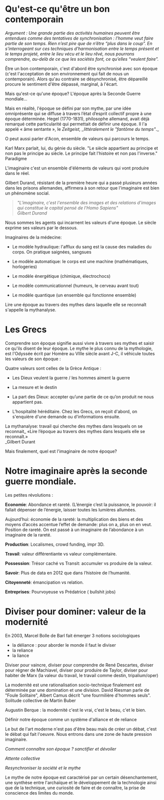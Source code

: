 # Qu'est-ce qu'être un bon contemporain

_Argument : Une grande partie des activités humaines peuvent être entendues comme des tentatives de synchronisation : l’homme veut faire partie de son temps. Rien n’est pire que de n’être “plus dans le coup”. En s’interrogeant sur ces techniques d’harmonisation entre le temps présent et le temps projeté, entre le lieu vécu et le lieu rêvé, nous pourrons comprendre, au-delà de ce que les sociétés font, ce qu’elles “veulent faire”._

Être un bon contemporain, c'est d'abord être synchronisé avec son époque \(c'est l'acceptation de son environnement qui fait de nous un contemporain\). Alors qu'au contraire se désynchronisé, être dépareillé procure le sentiment d'être dépassé, marginal, à l'écart.

Mais qu'est-ce qu'une époque? L'époque après la Seconde Guerre mondiale...

Mais en réalité, l'époque se défini par son mythe, par une idée omniprésente qui se diffuse à travers l’état d’esprit collectif propre à une époque déterminée. Hegel \(1770-1831\), philosophe allemand, avait déjà remarqué cette particularité qui permettait de définir une époque. Il l'a appelé « âme sentante », le _Zeitgeist, \_littéralement le "fantôme du temps"_.\_

O peut aussi parler d'Acon, ensemble de valeurs qui parcours le temps.

Karl Marx parlait, lui, du génie du siècle. "Le siècle appartient au principe et non pas le principe au siècle. Le principe fait l'histoire et non pas l'inverse." Paradigme

L'imaginaire c'est un ensemble d'éléments de valeurs qui vont produire dans le réel.

Gilbert Durand, résistant de la première heure qui a passé plusieurs années dans les prisons allemandes, affirmera à son retour que l'imaginaire est bien un phénomène social.

> _"L'imaginaire, c'est l'ensemble des images et des relations d'images qui constitue le capital pensé de l'Homo Sapiens"  
> Gilbert Durand_

Nous sommes les agents qui incarnent les valeurs d'une époque. Le siècle exprime ses valeurs par le dessous.

Imaginaires de la médecine:

* Le modèle hydraulique: l'afflux du sang est la cause des maladies du corps. On pratique saignées, sangsues

* Le modèle automatique: le corps est une machine \(mathématiques, horlogeries\)

* Le modèle énergétique \(chimique, électrochocs\)

* Le modèle communicationnel \(humeurs, le cerveau avant tout\)

* Le modèle quantique \(un ensemble qui fonctionne ensemble\)

Lire une époque au travers des mythes dans laquelle elle se reconnaît s'appelle la mythanalyse.

# **Les Grecs**

Comprendre son époque signifie aussi vivre à travers ses mythes et saisir ce qu'ils disent de leur époque. Le mythe le plus connu de la mythologie, est l'Odyssée écrit par Homère au VIIIe siècle avant J-C, il véhicule toutes les valeurs de son époque :

Quatre valeurs sont celles de la Grèce Antique :

* Les Dieux veulent la guerre / les hommes aiment la guerre

* La mesure et le destin

* La part des Dieux: accepter qu’une partie de ce qu’on produit ne nous appartient pas.

* L’hospitalité héréditaire. Chez les Grecs, on reçoit d'abord, on s'enquière d'une demande ou d'informations ensuite.

La mythanalyse: travail qui cherche des mythes dans lesquels on se reconnait\_ «Lire l’époque au travers des mythes dans lesquels elle se reconnaît.»  
\_Gilbert Durant

Mais finalement, quel est l'imaginaire de notre époque?

# **Notre imaginaire après la seconde guerre mondiale.**

Les petites révolutions :

**Economie**: Abondance et rareté. \(L’énergie c’est la puissance, le pouvoir: il fallait dépenser de l’énergie, laisser toutes les lumières allumées.

Aujourd’hui: économie de la rareté: la multiplication des biens et des moyens d’accès accentue l’effet de demande: plus on a, plus on en veut. Position de rareté. On est passé à un imaginaire de l’abondance à un imaginaire de la rareté.

**Production**: Localismes, crowd funding, impr 3D.

**Travail**: valeur différentiante vs valeur complémentaire.

**Possession**: Trésor caché vs Transit: accumuler vs produire de la valeur.

**Savoir**: Plus de data en 2012 que dans l’histoire de l’humanité.

**Citoyenneté**: émancipation vs relation.

**Entreprises**: Pourvoyeuse vs Prédatrice \( bullshit jobs\)

# **Diviser pour dominer: valeur de la modernité**

En 2003, Marcel Bolle de Barl fait émerger 3 notions sociologiques

* la déliance : pour aborder le monde il faut le diviser
* la reliance
* la liance

Diviser pour vaincre, diviser pour comprendre de René Descartes, diviser pour régner de Machiavel, diviser pour produire de Taylor, diviser pour habiter de Marx \(la valeur du travail, le travail comme destin, tripalium/oper\)

La modernité est une rationalisation socio-technique finalement est déterminée par une domination et une division. David Riesman parle de "Foule Solitaire", Albert Camus décrit "une fourmilière d'hommes seuls". Solitude collective de Martin Buber

Augustin Berque : la modernité c'est le vrai, c'est le beau, c'et le bien.

Définir notre époque comme un système d'alliance et de reliance

Le but de l'art moderne n'est pas d'être beau mais de créer un débat, c'est le débat qui fait l'oeuvre. Nous entrons dans une zone de haute pression imaginaire.

_Comment connaître son époque ? sanctifier et dévoiler_

_Attente collective_

_Resynchroniser la société et le mythe_

Le mythe de notre époque est caractérisé par un certain désenchantement, une synthèse entre l'archaïque et le développement de la technologie ainsi que de la technique, une curiosité de faire et de connaître, la prise de conscience des limites du monde.

